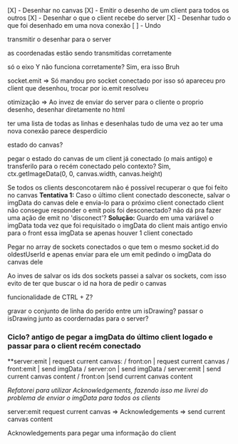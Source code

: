 

[X] - Desenhar no canvas
[X] - Emitir o desenho de um client para todos os outros
[X] - Desenhar o que o client recebe do server 
[X] - Desenhar tudo o que foi desenhado em uma nova conexão
[ ] - Undo

transmitir o desenhar para o server

as coordenadas estão sendo transmitidas corretamente

só o eixo Y não funciona corretamente? Sim, era isso Bruh

socket.emit => Só mandou pro socket conectado por isso só apareceu pro client que desenhou, trocar por io.emit resolveu

otimização => Ao invez de enviar do server para o cliente o proprio desenho, desenhar diretamente no html

ter uma lista de todas as linhas e desenhalas tudo de uma vez ao ter uma nova conexão parece desperdicio

estado do canvas?

pegar o estado do canvas de um client já conectado (o mais antigo) e transferilo para o recém conectado
pelo contexto? Sim, ctx.getImageData(0, 0, canvas.width, canvas.height)

Se todos os clients desconcotarem não é possível recuperar o que foi feito no canvas
**Tentativa 1:**
Caso o último client conectado desconecte, salvar o imgData do canvas dele e envia-lo para o próximo client conectado
client não consegue responder o emit pois foi desconectado?
não dá pra fazer uma ação de emit no 'disconect'?
**Solução:**
Guardo em uma variável o imgData toda vez que foi requisitado o imgData do client mais antigo
envio para o front essa imgData se apenas houver 1 client conectado


Pegar no array de sockets conectados o que tem o mesmo socket.id do oldestUserId e apenas enviar para ele um emit pedindo o imgData do canvas dele 

Ao inves de salvar os ids dos sockets passei a salvar os sockets, com isso evito de ter que buscar o id na hora de pedir o canvas

funcionalidade de CTRL + Z?

gravar o conjunto de linha do perído entre um isDrawing?
passar o isDrawing junto as coordernadas para o server?


### Ciclo? antigo de pegar a imgData do último client logado e passar para o client recém conectado
**server:emit | request current canvas:
\/
front:on | request current canvas
\/
front:emit | send imgData 
\/
server:on | send imgData 
\/
server:emit | send current canvas content
\/
front:on |send current canvas content

*Refatorei para utilizar Acknowledgements, fazendo isso me livrei do problema de enviar o imgData para todos os clients* 

server:emit request current canvas => Acknowledgements => send current canvas content

Acknowledgements para pegar uma informação do client